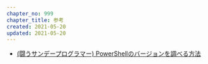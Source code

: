 ```yaml
---
chapter_no: 999
chapter_title: 参考
created: 2021-05-20
updated: 2021-05-20
---
```

- [(闘うサンデープログラマー) PowerShellのバージョンを調べる方法](https://windows-podcast.com/sundayprogrammer/archives/937#:~:text=%E3%82%B3%E3%83%9E%E3%83%B3%E3%83%89%E3%83%97%E3%83%AD%E3%83%B3%E3%83%97%E3%83%88%E3%81%AE%E5%A0%B4%E5%90%88%E3%81%AF,%E3%83%90%E3%83%BC%E3%82%B8%E3%83%A7%E3%83%B3%E7%95%AA%E5%8F%B7%E3%81%AB%E3%81%AA%E3%82%8A%E3%81%BE%E3%81%99%E3%80%82)